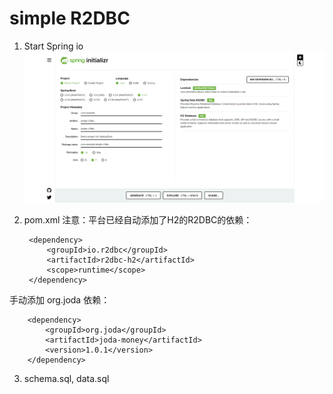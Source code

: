 # simple R2DBC

1. Start Spring io
![Start Spring](assets/images/spring.initializr.png)

2. pom.xml
注意：平台已经自动添加了H2的R2DBC的依赖：

		<dependency>
			<groupId>io.r2dbc</groupId>
			<artifactId>r2dbc-h2</artifactId>
			<scope>runtime</scope>
		</dependency>

手动添加 org.joda 依赖：

		<dependency>
			<groupId>org.joda</groupId>
			<artifactId>joda-money</artifactId>
			<version>1.0.1</version>
		</dependency>
		
3. schema.sql, data.sql